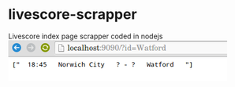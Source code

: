 # livescore-scrapper
Livescore index page scrapper coded in nodejs
<br>
<img src="Screenshot.png" />
